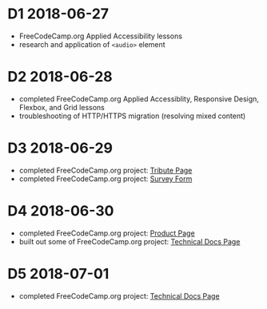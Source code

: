 # D1 2018-06-27

- FreeCodeCamp.org Applied Accessibility lessons
- research and application of `<audio>` element

# D2 2018-06-28

- completed FreeCodeCamp.org Applied Accessiblity, Responsive Design, Flexbox, and Grid lessons
- troubleshooting of HTTP/HTTPS migration (resolving mixed content)

# D3 2018-06-29

- completed FreeCodeCamp.org project: [Tribute Page](https://codepen.io/digilou/pen/oyJXmp)
- completed FreeCodeCamp.org project: [Survey Form](https://codepen.io/digilou/pen/WyLMVV)

# D4 2018-06-30

- completed FreeCodeCamp.org project: [Product Page](https://codepen.io/digilou/pen/wXRxab)
- built out some of FreeCodeCamp.org project: [Technical Docs Page](https://codepen.io/digilou/pen/MXLjNz)

# D5 2018-07-01

- completed FreeCodeCamp.org project: [Technical Docs Page](https://codepen.io/digilou/pen/MXLjNz)
